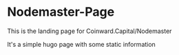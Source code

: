 # Nodemaster-Page

This is the landing page for Coinward.Capital/Nodemaster

It's a simple hugo page with some static information
